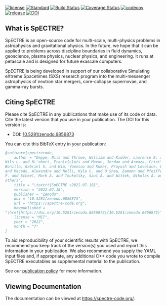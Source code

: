 [//]: # (Distributed under the MIT License.)
[//]: # (See LICENSE.txt for details.)

[![license](https://img.shields.io/badge/license-MIT-blue.svg)](https://github.com/sxs-collaboration/spectre/blob/develop/LICENSE.txt)
[![Standard](https://img.shields.io/badge/c%2B%2B-17-blue.svg)](https://en.wikipedia.org/wiki/C%2B%2B#Standardization)
[![Build Status](https://github.com/sxs-collaboration/spectre/workflows/Tests/badge.svg?branch=develop)](https://github.com/sxs-collaboration/spectre/actions)
[![Coverage Status](https://coveralls.io/repos/github/sxs-collaboration/spectre/badge.svg?branch=develop)](https://coveralls.io/github/sxs-collaboration/spectre?branch=develop)
[![codecov](https://codecov.io/gh/sxs-collaboration/spectre/branch/develop/graph/badge.svg)](https://codecov.io/gh/sxs-collaboration/spectre)
[![release](https://img.shields.io/badge/release-v2022.07.18-informational)](https://github.com/sxs-collaboration/spectre/releases/tag/v2022.07.18)
[![DOI](https://zenodo.org/badge/doi/10.5281/zenodo.6856873.svg)](https://doi.org/10.5281/zenodo.6856873)

## What is SpECTRE?

SpECTRE is an open-source code for multi-scale, multi-physics problems
in astrophysics and gravitational physics. In the future, we hope that
it can be applied to problems across discipline boundaries in fluid
dynamics, geoscience, plasma physics, nuclear physics, and
engineering. It runs at petascale and is designed for future exascale
computers.

SpECTRE is being developed in support of our collaborative Simulating
eXtreme Spacetimes (SXS) research program into the multi-messenger
astrophysics of neutron star mergers, core-collapse supernovae, and
gamma-ray bursts.

## Citing SpECTRE

Please cite SpECTRE in any publications that make use of its code or data. Cite
the latest version that you use in your publication. The DOI for this version
is:

- DOI: [10.5281/zenodo.6856873](https://doi.org/10.5281/zenodo.6856873)

You can cite this BibTeX entry in your publication:

<!-- The BibTeX entry below is updated automatically at releases -->
<!-- BIBTEX ENTRY -->
```bib
@software{spectrecode,
    author = "Deppe, Nils and Throwe, William and Kidder, Lawrence E. and Vu,
Nils L. and H\'ebert, Fran\c{c}ois and Moxon, Jordan and Armaza, Crist\'obal and
Bonilla, Gabriel S. and Kim, Yoonsoo and Kumar, Prayush and Lovelace, Geoffrey
and Macedo, Alexandra and Nelli, Kyle C. and O'Shea, Eamonn and Pfeiffer, Harald
P. and Scheel, Mark A. and Teukolsky, Saul A. and Wittek, Nikolas A. and
others",
    title = "\texttt{SpECTRE v2022.07.18}",
    version = "2022.07.18",
    publisher = "Zenodo",
    doi = "10.5281/zenodo.6856873",
    url = "https://spectre-code.org",
    howpublished =
"\href{https://doi.org/10.5281/zenodo.6856873}{10.5281/zenodo.6856873}",
    license = "MIT",
    year = "2022",
    month = "7"
}
```
<!-- BIBTEX ENTRY -->

To aid reproducibility of your scientific results with SpECTRE, we recommend you
keep track of the version(s) you used and report this information in your
publication. We also recommend you supply the YAML input files and, if
appropriate, any additional C++ code you wrote to compile SpECTRE executables as
supplemental material to the publication.

See our [publication policy](https://spectre-code.org/publication_policies.html)
for more information.

## Viewing Documentation

The documentation can be viewed at https://spectre-code.org/.
